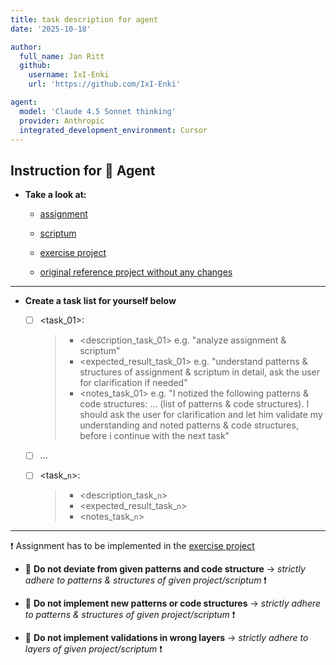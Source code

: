 ```yaml
---
title: task description for agent
date: '2025-10-18'

author:
  full_name: Jan Ritt
  github:
    username: IxI-Enki
    url: 'https://github.com/IxI-Enki'

agent:
  model: 'Claude 4.5 Sonnet thinking'
  provider: Anthropic
  integrated_development_environment: Cursor
---
```


## Instruction for 🤖 Agent

- **Take a look at:**

  - [assignment](files/angabe/angabe_moodle_wmc_05_middleware.md)

  - [scriptum](files/angabe/scriptum_wmc_05_jan.md)

  - [exercise project](clean_architecture_05_validation_with_middleware)

  - [original reference project without any changes](<files/angabe/01_5_CleanArchitecture Validation mit Middleware - Template>)

---
  
- **Create a task list for yourself below**

  - [ ] <task_01>:
    > - <description_task_01> e.g. "analyze assignment & scriptum"
    > - <expected_result_task_01> e.g. "understand patterns & structures of assignment & scriptum in detail, ask the user for clarification if needed"
    > - <notes_task_01> e.g. "I notized the following patterns & code structures: ... (list of patterns & code structures). I should ask the user for clarification and let him validate my understanding and noted patterns & code structures, before i continue with the next task"
  
  - [ ] ...

  - [ ] <task_`n`>:
    > - <description_task_`n`>
    > - <expected_result_task_`n`>
    > - <notes_task_`n`>

---
  
❗ Assignment has to be implemented in the [exercise project](clean_architecture_05_validation_with_middleware)

- 🛑 **Do not deviate from given patterns and code structure** → *strictly adhere to patterns & structures of given project/scriptum* ❗

- 🛑 **Do not implement new patterns or code structures** → *strictly adhere to patterns & structures of given project/scriptum* ❗

- 🛑 **Do not implement validations in wrong layers** → *strictly adhere to layers of given project/scriptum* ❗
